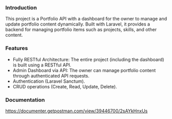 ### Introduction
This project is a Portfolio API with a dashboard for the owner to manage and update portfolio content dynamically. Built with Laravel, it provides a backend for managing portfolio items     such as projects, skills, and other content.

### Features
- Fully RESTful Architecture: The entire project (including the dashboard) is built using a RESTful API.
- Admin Dashboard via API: The owner can manage portfolio content through authenticated API requests.
- Authentication (Laravel Sanctum).
- CRUD operations (Create, Read, Update, Delete).

### Documentation
https://documenter.getpostman.com/view/39446700/2sAYkHnxUs
